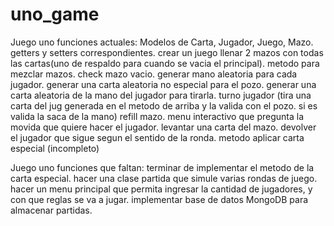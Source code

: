 # uno_game

Juego uno funciones actuales:
Modelos de Carta, Jugador, Juego, Mazo.
getters y setters correspondientes.
crear un juego
llenar 2 mazos con todas las cartas(uno de respaldo para cuando se vacia el principal).
metodo para mezclar mazos.
check mazo vacio.
generar mano aleatoria para cada jugador.
generar una carta aleatoria no especial para el pozo.
generar una carta aleatoria de la mano del jugador para tirarla.
turno jugador (tira una carta del jug generada en el metodo de arriba y la valida con el pozo. si es valida la saca de la mano)
refill mazo.
menu interactivo que pregunta la movida que quiere hacer el jugador.
levantar una carta del mazo.
devolver el jugador que sigue segun el sentido de la ronda.
metodo aplicar carta especial (incompleto)

Juego uno funciones que faltan:
terminar de implementar el metodo de la carta especial.
hacer una clase partida que simule varias rondas de juego.
hacer un menu principal que permita ingresar la cantidad de jugadores, y con que reglas se va a jugar.
implementar base de datos MongoDB para almacenar partidas.
